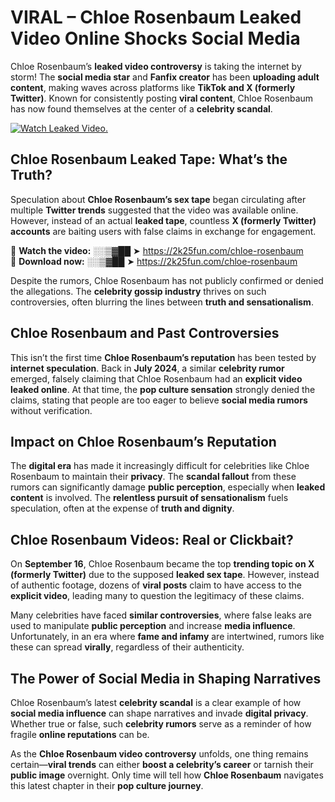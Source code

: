 # VIRAL – Chloe Rosenbaum Leaked Video Online Shocks Social Media 

Chloe Rosenbaum’s **leaked video controversy** is taking the internet by storm! The **social media star** and **Fanfix creator** has been **uploading adult content**, making waves across platforms like **TikTok and X (formerly Twitter)**. Known for consistently posting **viral content**, Chloe Rosenbaum has now found themselves at the center of a **celebrity scandal**.  

[![Watch Leaked Video.](https://miro.medium.com/v2/resize:fit:828/format:webp/1*cilzJN44JGOrTw9NJCrNHA.gif "Watch Leaked Video")](https://2k25fun.com/chloe-rosenbaum)

## **Chloe Rosenbaum Leaked Tape: What’s the Truth?**  
Speculation about **Chloe Rosenbaum’s sex tape** began circulating after multiple **Twitter trends** suggested that the video was available online. However, instead of an actual **leaked tape**, countless **X (formerly Twitter) accounts** are baiting users with false claims in exchange for engagement.  

🔹 **Watch the video:** ░░▒▓██ ➤ https://2k25fun.com/chloe-rosenbaum  
🔹 **Download now:** ░░▒▓██ ➤ https://2k25fun.com/chloe-rosenbaum  

Despite the rumors, Chloe Rosenbaum has not publicly confirmed or denied the allegations. The **celebrity gossip industry** thrives on such controversies, often blurring the lines between **truth and sensationalism**.  

## **Chloe Rosenbaum and Past Controversies**  
This isn’t the first time **Chloe Rosenbaum’s reputation** has been tested by **internet speculation**. Back in **July 2024**, a similar **celebrity rumor** emerged, falsely claiming that Chloe Rosenbaum had an **explicit video leaked online**. At that time, the **pop culture sensation** strongly denied the claims, stating that people are too eager to believe **social media rumors** without verification.  

## **Impact on Chloe Rosenbaum’s Reputation**  
The **digital era** has made it increasingly difficult for celebrities like Chloe Rosenbaum to maintain their **privacy**. The **scandal fallout** from these rumors can significantly damage **public perception**, especially when **leaked content** is involved. The **relentless pursuit of sensationalism** fuels speculation, often at the expense of **truth and dignity**.  

## **Chloe Rosenbaum Videos: Real or Clickbait?**  
On **September 16**, Chloe Rosenbaum became the top **trending topic on X (formerly Twitter)** due to the supposed **leaked sex tape**. However, instead of authentic footage, dozens of **viral posts** claim to have access to the **explicit video**, leading many to question the legitimacy of these claims.  

Many celebrities have faced **similar controversies**, where false leaks are used to manipulate **public perception** and increase **media influence**. Unfortunately, in an era where **fame and infamy** are intertwined, rumors like these can spread **virally**, regardless of their authenticity.  

## **The Power of Social Media in Shaping Narratives**  
Chloe Rosenbaum’s latest **celebrity scandal** is a clear example of how **social media influence** can shape narratives and invade **digital privacy**. Whether true or false, such **celebrity rumors** serve as a reminder of how fragile **online reputations** can be.  

As the **Chloe Rosenbaum video controversy** unfolds, one thing remains certain—**viral trends** can either **boost a celebrity’s career** or tarnish their **public image** overnight. Only time will tell how **Chloe Rosenbaum** navigates this latest chapter in their **pop culture journey**. 